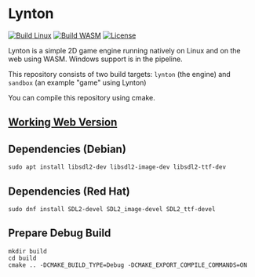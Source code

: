 # Lynton

[![Build Linux](https://github.com/christopher-besch/lynton/workflows/Build%20Linux/badge.svg)](https://github.com/christopher-besch/lynton/actions/workflows/build_linux.yml)
[![Build WASM](https://github.com/christopher-besch/lynton/workflows/Build%20WASM/badge.svg)](https://github.com/christopher-besch/lynton/actions/workflows/build_wasm.yml)
[![License](https://img.shields.io/badge/license-MIT-yellow)](https://github.com/christopher-besch/lynton/blob/main/LICENSE)

Lynton is a simple 2D game engine running natively on Linux and on the web using WASM.
Windows support is in the pipeline.

This repository consists of two build targets: `lynton` (the engine) and `sandbox` (an example "game" using Lynton)

You can compile this repository using cmake.

## [Working Web Version](https://christopher-besch.github.io/lynton/sandbox/sandbox.html)

## Dependencies (Debian)

`sudo apt install libsdl2-dev libsdl2-image-dev libsdl2-ttf-dev`

## Dependencies (Red Hat)

`sudo dnf install SDL2-devel SDL2_image-devel SDL2_ttf-devel`

## Prepare Debug Build

```
mkdir build
cd build
cmake .. -DCMAKE_BUILD_TYPE=Debug -DCMAKE_EXPORT_COMPILE_COMMANDS=ON
```
